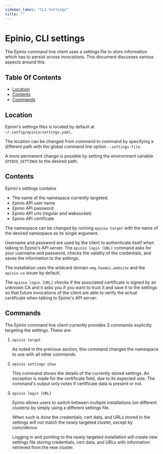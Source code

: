 ```yaml
---
sidebar_label: "CLI Settings"
title: ""
---
```


# Epinio, CLI settings

The Epinio command line client uses a settings file to store
information which has to persist across invocations. This document
discusses various aspects around this.

## Table Of Contents

  - [Location](#location)
  - [Contents](#contents)
  - [Commands](#commands)

## Location

Epinio's settings files is located by default at `~/.config/epinio/settings.yaml`.

The location can be changed from command to command by specifying a
different path with the global command line option `--settings-file`.

A more permanent change is possible by setting the environment
variable `EPINIO_SETTINGS` to the desired path.

## Contents

Epinio's settings contains

  - The name of the namespace currently targeted.
  - Epinio API user name
  - Epinio API password
  - Epinio API urls (regular and websocket)
  - Epinio API certificate

The namespace can be changed by running `epinio target` with the
name of the desired namespace as its single argument.

Username and password are used by the client to authenticate itself
when talking to Epinio's API server. The `epinio login [URL]` command asks
for your username and password, checks the validity of the
credentials, and saves the information to the settings.

The installation uses the wildcard domain `omg.howdoi.website` and the
`epinio-ca` issuer by default.

The `epinio login [URL]` checks if the associated certificate is signed by an
unknown CA and it asks you if you want to trust it and save it
to the settings so that future invocations of the client are able 
to verify the actual certificate when talking to Epinio's API server.

## Commands

The Epinio command line client currently provides 3 commands
explicitly targeting the settings. These are:

  1. `epinio target`

     As noted in the previous section, this command changes
     the namespace to use with all other commands.

  2. `epinio settings show`

     This command shows the details of the currently stored
     settings. An exception is made for the certificate
     field, due to its expected size. The command's output only notes
     if certificate data is present or not.

  3. `epinio login [URL]`

     Epinio allows users to switch between multiple installations (on
     different clusters) by simply using a different settings file.

     When such is done the credentials, cert data, and URLs stored in
     the settings will not match the newly targeted cluster,
     except by coincidence.

     Logging in and pointing to the newly targeted installation will create 
     new settings file storing credentials, cert data, and URLs with
     information retrieved from the new cluster.
